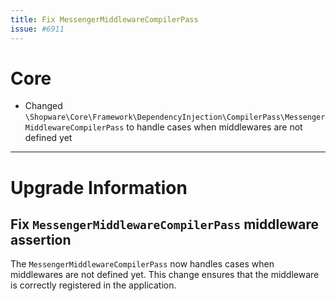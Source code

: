 ```yaml
---
title: Fix MessengerMiddlewareCompilerPass
issue: #6911
---
```

# Core
* Changed `\Shopware\Core\Framework\DependencyInjection\CompilerPass\MessengerMiddlewareCompilerPass` to handle cases when middlewares are not defined yet
___
# Upgrade Information
## Fix `MessengerMiddlewareCompilerPass` middleware assertion

The `MessengerMiddlewareCompilerPass` now handles cases when middlewares are not defined yet. This change ensures that the middleware is correctly registered in the application.
